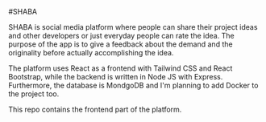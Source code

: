 #SHABA

SHABA is social media platform where people can share their project ideas and other developers or just everyday people can rate the idea. The purpose of the app is to give a feedback about the demand and the originality before actually accomplishing the idea.

The platform uses React as a frontend with Tailwind CSS and React Bootstrap, while the backend is written in Node JS with Express. Furthermore, the database is MondgoDB and I'm planning to add Docker to the project too.

This repo contains the frontend part of the platform.
